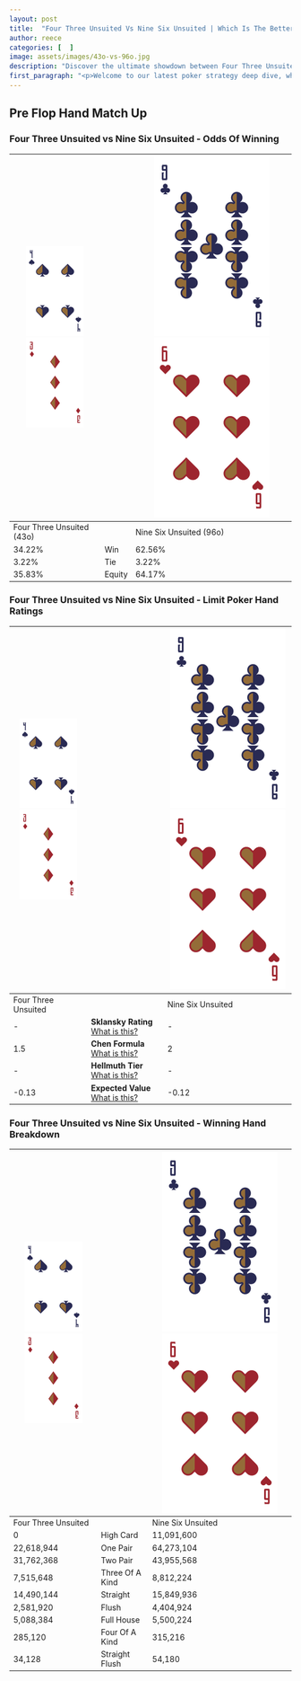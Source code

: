 ```yaml
---
layout: post
title:  "Four Three Unsuited Vs Nine Six Unsuited | Which Is The Better Hand In Poker? A Complete Guide"
author: reece
categories: [  ]
image: assets/images/43o-vs-96o.jpg
description: "Discover the ultimate showdown between Four Three Unsuited and Nine Six Unsuited in poker! Uncover the odds, strategies, and scenarios where one hand triumphs over the other. Get ready to up your poker game with this thrilling analysis."
first_paragraph: "<p>Welcome to our latest poker strategy deep dive, where we're pitting two distinct hands against each other in a high-stakes showdown: Four Three Unsuited vs Nine Six Unsuited.</p><p>In the dynamic world of poker, every decision counts, and knowing which hand holds the upper hand is key to your success at the table.</p><p>In this article, we'll dissect these two hands, explore the scenarios where one dominates the other, and equip you with the knowledge to make strategic choices that can tip the odds in your favor.</p><p>Get ready to unravel the intriguing dynamics of these poker hands and elevate your game to new heights.</p>"
---
```




[comment]: # (sp0)

## Pre Flop Hand Match Up

<div class="table hand-ratings" markdown="1"> 



### Four Three Unsuited vs Nine Six Unsuited - Odds Of Winning


    
| ![image info](assets/images/hand1/4.png) ![image info](assets/images/hand1/3o.png) |  | ![image info](assets/images/hand2/9.png) ![image info](assets/images/hand2/6o.png) |
| -------- | -------- | -------- |
| Four Three Unsuited (43o) |  | Nine Six Unsuited (96o) |
| 34.22% | Win | 62.56% |
| 3.22% | Tie | 3.22% |
| 35.83% | Equity | 64.17% |




[comment]: # (sp1)



### Four Three Unsuited vs Nine Six Unsuited - Limit Poker Hand Ratings


    
| ![image info](assets/images/hand1/4.png) ![image info](assets/images/hand1/3o.png) |  | ![image info](assets/images/hand2/9.png) ![image info](assets/images/hand2/6o.png) |
| -------- | -------- | -------- |
| Four Three Unsuited |  | Nine Six Unsuited |
| - | **Sklansky Rating** [What is this?](/sklansky-rating-explained) | - |
| 1.5 | **Chen Formula** [What is this?](/chen-formula-explained) | 2 |
| - | **Hellmuth Tier** [What is this?](/Hellmuth-tier-explained) | - |
| -0.13 | **Expected Value** [What is this?](/expected-value-explained) | -0.12 |




[comment]: # (sp2)



### Four Three Unsuited vs Nine Six Unsuited - Winning Hand Breakdown


    
| ![image info](assets/images/hand1/4.png) ![image info](assets/images/hand1/3o.png) |  | ![image info](assets/images/hand2/9.png) ![image info](assets/images/hand2/6o.png) |
| -------- | -------- | -------- |
| Four Three Unsuited |  | Nine Six Unsuited |
| 0 | High Card | 11,091,600 |
| 22,618,944 | One Pair | 64,273,104 |
| 31,762,368 | Two Pair | 43,955,568 |
| 7,515,648 | Three Of A Kind | 8,812,224 |
| 14,490,144 | Straight | 15,849,936 |
| 2,581,920 | Flush | 4,404,924 |
| 5,088,384 | Full House | 5,500,224 |
| 285,120 | Four Of A Kind | 315,216 |
| 34,128 | Straight Flush | 54,180 |




[comment]: # (sp3)



</div>

[comment]: # (sp4)



[comment]: # (sp5)

